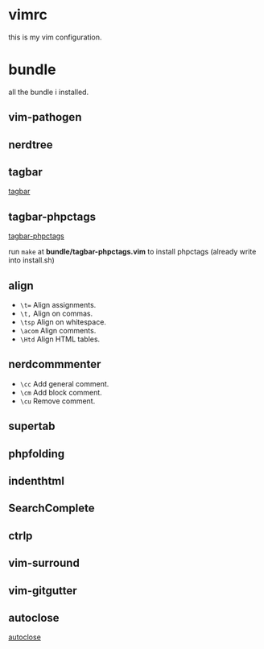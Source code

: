# vimrc

this is my vim configuration.


# bundle

all the bundle i installed.

## vim-pathogen

## nerdtree

## tagbar

[tagbar](http://majutsushi.github.io/tagbar/)

## tagbar-phpctags

[tagbar-phpctags](https://github.com/vim-php/tagbar-phpctags.vim)

run ``make`` at **bundle/tagbar-phpctags.vim** to install phpctags (already write into install.sh)

## align

* ``\t=`` Align assignments.
* ``\t,`` Align on commas.
* ``\tsp`` Align on whitespace.
* ``\acom`` Align comments.
* ``\Htd`` Align HTML tables.

## nerdcommmenter

* ``\cc``  Add general comment.
* ``\cm``  Add block comment.
* ``\cu``  Remove comment.

## supertab

## phpfolding

## indenthtml

## SearchComplete

## ctrlp

## vim-surround

## vim-gitgutter

## autoclose

[autoclose](https://github.com/Townk/vim-autoclose)

